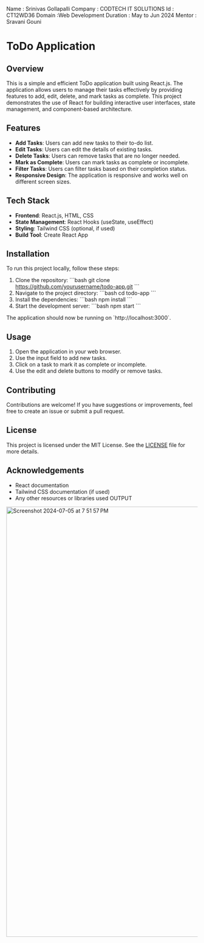 Name : Srinivas Gollapalli
Company : CODTECH IT SOLUTIONS
Id : CT12WD36
Domain :Web Development
Duration : May to Jun 2024
Mentor : Sravani Gouni



# ToDo Application

## Overview

This is a simple and efficient ToDo application built using React.js. The application allows users to manage their tasks effectively by providing features to add, edit, delete, and mark tasks as complete. This project demonstrates the use of React for building interactive user interfaces, state management, and component-based architecture.

## Features

- **Add Tasks**: Users can add new tasks to their to-do list.
- **Edit Tasks**: Users can edit the details of existing tasks.
- **Delete Tasks**: Users can remove tasks that are no longer needed.
- **Mark as Complete**: Users can mark tasks as complete or incomplete.
- **Filter Tasks**: Users can filter tasks based on their completion status.
- **Responsive Design**: The application is responsive and works well on different screen sizes.

## Tech Stack

- **Frontend**: React.js, HTML, CSS
- **State Management**: React Hooks (useState, useEffect)
- **Styling**: Tailwind CSS (optional, if used)
- **Build Tool**: Create React App

## Installation

To run this project locally, follow these steps:

1. Clone the repository:
   \`\`\`bash
   git clone https://github.com/yourusername/todo-app.git
   \`\`\`
2. Navigate to the project directory:
   \`\`\`bash
   cd todo-app
   \`\`\`
3. Install the dependencies:
   \`\`\`bash
   npm install
   \`\`\`
4. Start the development server:
   \`\`\`bash
   npm start
   \`\`\`

The application should now be running on \`http://localhost:3000\`.

## Usage

1. Open the application in your web browser.
2. Use the input field to add new tasks.
3. Click on a task to mark it as complete or incomplete.
4. Use the edit and delete buttons to modify or remove tasks.




## Contributing

Contributions are welcome! If you have suggestions or improvements, feel free to create an issue or submit a pull request.

## License

This project is licensed under the MIT License. See the [LICENSE](LICENSE) file for more details.

## Acknowledgements

- React documentation
- Tailwind CSS documentation (if used)
- Any other resources or libraries used
OUTPUT
<img width="1132" alt="Screenshot 2024-07-05 at 7 51 57 PM" src="https://github.com/Srinivas-559/CODTECH---Task1/assets/126645177/0ee2e875-284f-4a7d-a6d1-86ca0853dc35">

